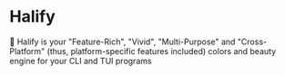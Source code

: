 # Halify

🌈 Halify is your "Feature-Rich", "Vivid", "Multi-Purpose" and "Cross-Platform" (thus, platform-specific features included) colors and beauty engine for your CLI and TUI programs